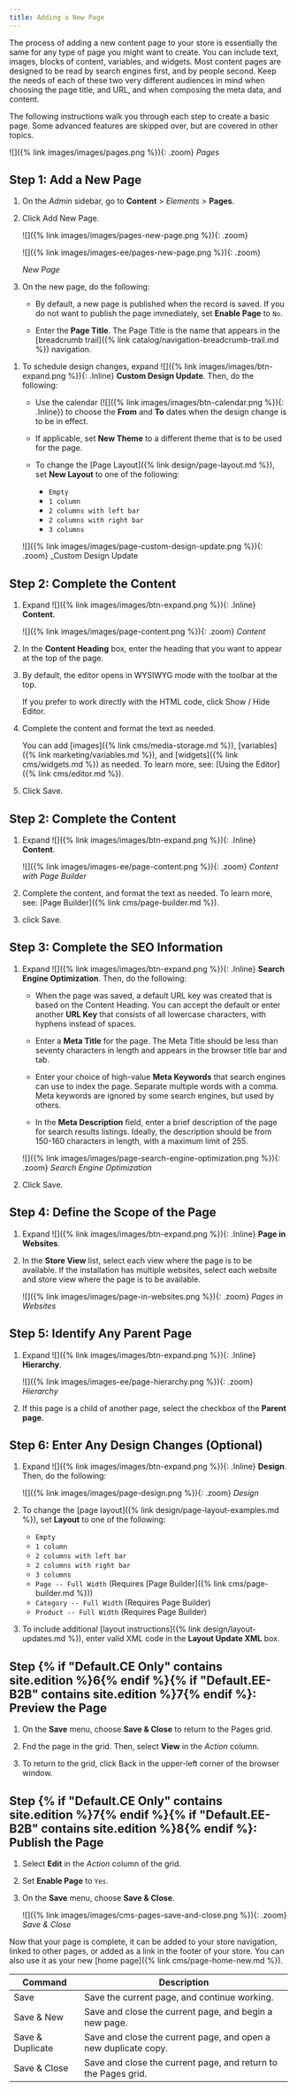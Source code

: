 ```yaml
---
title: Adding a New Page
---
```


The process of adding a new content page to your store is essentially the same for any type of page you might want to create. You can include text, images, blocks of content, variables, and widgets. Most content pages are designed to be read by search engines first, and by people second. Keep the needs of each of these two very different audiences in mind when choosing the page title, and URL, and when composing the meta data, and content.

The following instructions walk you through each step to create a basic page. Some advanced features are skipped over, but are covered in other topics.

![]({% link images/images/pages.png %}){: .zoom}
_Pages_

## Step 1: Add a New Page

1. On the _Admin_ sidebar, go to **Content** > _Elements_ > **Pages**.

1. Click <span class="btn">Add New Page</span>.

    <!--{% if "Default.CE Only" contains site.edition %}-->
    ![]({% link images/images/pages-new-page.png %}){: .zoom}
    <!--{% endif %}-->
    <!--{% if "Default.EE-B2B" contains site.edition %}-->
    ![]({% link images/images-ee/pages-new-page.png %}){: .zoom}
    <!--{% endif %}-->
    _New Page_

1. On the new page, do the following:

    - By default, a new page is published when the record is saved. If you do not want to publish the page immediately, set **Enable Page** to `No`.

    - Enter the **Page Title**. The Page Title is the name that appears in the [breadcrumb trail]({% link catalog/navigation-breadcrumb-trail.md %}) navigation.

<!--{% if "Default.CE Only" contains site.edition %}-->
1. To schedule design changes, expand ![]({% link images/images/btn-expand.png %}){: .Inline} **Custom Design Update**. Then, do the following:

    - Use the calendar (![]({% link images/images/btn-calendar.png %}){: .Inline}) to choose the **From** and **To** dates when the design change is to be in effect.

    - If applicable, set **New Theme** to a different theme that is to be used for the page.

    - To change the [Page Layout]({% link design/page-layout.md %}), set **New Layout** to one of the following:

      - `Empty`
      - `1 column`
      - `2 columns with left bar`
      - `2 columns with right bar`
      - `3 columns`

    ![]({% link images/images/page-custom-design-update.png %}){: .zoom}
    _Custom Design Update

## Step 2: Complete the Content

1. Expand ![]({% link images/images/btn-expand.png %}){: .Inline} **Content**.

    ![]({% link images/images/page-content.png %}){: .zoom}
    _Content_

1. In the **Content Heading** box, enter the heading that you want to appear at the top of the page.

1. By default, the editor opens in WYSIWYG mode with the toolbar at the top.

    If you prefer to work directly with the HTML code, click <span class="btn">Show / Hide Editor</span>.

1. Complete the content and format the text as needed.

    You can add [images]({% link cms/media-storage.md %}), [variables]({% link marketing/variables.md %}), and [widgets]({% link cms/widgets.md %}) as needed. To learn more, see: [Using the Editor]({% link cms/editor.md %}).

1. Click <span class="btn">Save</span>.

<!--{% endif %}-->
<!--{% if "Default.EE-B2B" contains site.edition %}-->
## Step 2: Complete the Content

1. Expand ![]({% link images/images/btn-expand.png %}){: .Inline} **Content**.

    ![]({% link images/images-ee/page-content.png %}){: .zoom}
    _Content with Page Builder_

1. Complete the content, and format the text as needed. To learn more, see: [Page Builder]({% link cms/page-builder.md %}).

1. click <span class="btn">Save</span>.

<!--{% endif %}-->

## Step 3: Complete the SEO Information

1. Expand ![]({% link images/images/btn-expand.png %}){: .Inline} **Search Engine Optimization**. Then, do the following:

    - When the page was saved, a default URL key was created that is based on the Content Heading. You can accept the default or enter another **URL Key** that consists of all lowercase characters, with hyphens instead of spaces.

    - Enter a **Meta Title** for the page. The Meta Title should be less than seventy characters in length and appears in the browser title bar and tab.

    - Enter your choice of high-value **Meta Keywords** that search engines can use to index the page. Separate multiple words with a comma. Meta keywords are ignored by some search engines, but used by others.

    - In the **Meta Description** field, enter a brief description of the page for search results listings. Ideally, the description should be from 150-160 characters in length, with a maximum limit of 255.

    ![]({% link images/images/page-search-engine-optimization.png %}){: .zoom}
    _Search Engine Optimization_

1. Click <span class="btn">Save</span>.

## Step 4: Define the Scope of the Page

1. Expand ![]({% link images/images/btn-expand.png %}){: .Inline} **Page in Websites**.

1. In the **Store View** list, select each view where the page is to be available. If the installation has multiple websites, select each website and store view where the page is to be available.

    ![]({% link images/images/page-in-websites.png %}){: .zoom}
    _Pages in Websites_
<!--{% if "Default.EE-B2B" contains site.edition %}-->

## Step 5: Identify Any Parent Page

1. Expand ![]({% link images/images/btn-expand.png %}){: .Inline} **Hierarchy**.

    ![]({% link images/images-ee/page-hierarchy.png %}){: .zoom}
    _Hierarchy_

1. If this page is a child of another page, select the checkbox of the **Parent page**.

## Step 6: Enter Any Design Changes (Optional)

1. Expand ![]({% link images/images/btn-expand.png %}){: .Inline} **Design**. Then, do the following:

    ![]({% link images/images/page-design.png %}){: .zoom}
    _Design_

1. To change the [page layout]({% link design/page-layout-examples.md %}), set **Layout** to one of the following:

   - `Empty`
   - `1 column`
   - `2 columns with left bar`
   - `2 columns with right bar`
   - `3 columns`
   - `Page -- Full Width` (Requires [Page Builder]({% link cms/page-builder.md %}))
   - `Category -- Full Width` (Requires Page Builder)
   - `Product -- Full Width` (Requires Page Builder)

1. To include additional [layout instructions]({% link design/layout-updates.md %}), enter valid XML code in the **Layout Update XML** box.

<!--{% endif %}-->

## Step {% if "Default.CE Only" contains site.edition %}6{% endif %}{% if "Default.EE-B2B" contains site.edition %}7{% endif %}: Preview the Page

1. On the **Save** menu, choose **Save & Close** to return to the Pages grid.

1. Fnd the page in the grid. Then, select **View** in the _Action_ column.

1. To return to the grid, click <span class="btn">Back</span> in the upper-left corner of the browser window.

## Step {% if "Default.CE Only" contains site.edition %}7{% endif %}{% if "Default.EE-B2B" contains site.edition %}8{% endif %}: Publish the Page

1. Select **Edit** in the _Action_ column of the grid.

1. Set **Enable Page** to `Yes`.

1. On the **Save** menu, choose **Save & Close**.

    ![]({% link images/images/cms-pages-save-and-close.png %}){: .zoom}
    _Save & Close_

Now that your page is complete, it can be added to your store navigation, linked to other pages, or added as a link in the footer of your store. You can also use it as your new [home page]({% link cms/page-home-new.md %}).

|Command|Description|
|--- |--- |
|Save|Save the current page, and continue working.|
|Save & New|Save and close the current page, and begin a new page.|
|Save & Duplicate|Save and close the current page, and open a new duplicate copy.|
|Save & Close|Save and close the current page, and return to the Pages grid.|
